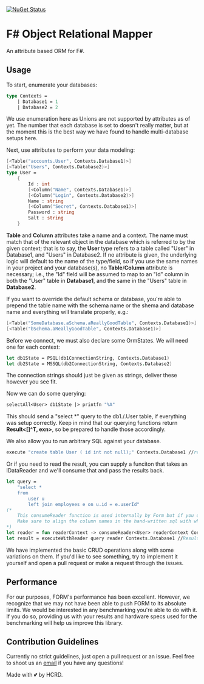 [![NuGet Status](https://img.shields.io/nuget/v/Form.svg?style=flat)](https://www.nuget.org/packages/Form/)

# F# Object Relational Mapper

An attribute based ORM for F#.

## Usage
    
To start, enumerate your databases:

```fsharp
type Contexts = 
    | Database1 = 1
    | Database2 = 2
```

We use enumeration here as Unions are not supported by attributes as of yet. The number that each database is set to doesn't really matter,
but at the moment this is the best way we have found to handle multi-database setups here.


Next, use attributes to perform your data modeling:

```fsharp
[<Table("accounts.User", Contexts.Database1)>]
[<Table("Users", Contexts.Database2)>]
type User = 
    { 
        Id : int
        [<Column("Name", Contexts.Database1)>]
        [<Column("Login", Contexts.Database2)>]
        Name : string
        [<Column("Secret", Contexts.Database1)>]
        Password : string
        Salt : string
    }
```

**Table** and **Column** attributes take a name and a context. The name must match that of the relevant object in the database which is referred to by the given context; that is to say, the **User** type refers to a table called "User" in Database1, and "Users" in Database2. If no attribute is given, the underlying logic will default to the name of the type/field, so if you use the same names in your project and your database(s), no **Table**/**Column** attribute is necessary; i.e., the "Id" field will be assumed to map to an "Id" column in both the "User" table in **Database1**, and the same in the "Users" table in **Database2**.

If you want to override the default schema or database, you're able to prepend the table name with the schema name or the shema and database name and everything will translate properly, e.g.:
```fsharp
[<Table("SomeDatabase.aSchema.aReallyGoodTable", Contexts.Database1)>] 
[<Table("bSchema.aReallyGoodTable", Contexts.Database1)>]
```

Before we connect, we must also declare some OrmStates. We will need one for each context:

```fsharp
let db1State = PSQL(db1ConnectionString, Contexts.Database1)
let db2State = MSSQL(db2ConnectionString, Contexts.Database2)
```

The connection strings should just be given as strings, deliver these however you see fit. 

Now we can do some querying:

```fsharp
selectAll<User> db1State |> printfn "%A"
```

This should send a "select *" query to the db1./.User table, if everything was setup correctly. Keep in mind that our querying functions return **Result<[]^T, exn>**, so be prepared to handle those accordingly.

We also allow you to run arbitrary SQL against your database.

```fsharp 
execute "create table User ( id int not null);" Contexts.Database1 //returns Result<int, exn>
```

Or if you need to read the result, you can supply a funciton that takes an IDataReader and we'll consume that and pass the results back.

```fsharp
let query = 
    "select * 
    from 
        user u 
        left join employees e on u.id = e.userId"
(*
    This consumeReader function is used internally by Form but if you don't want to implement your own reader, you can use it.
    Make sure to align the column names in the hand-written sql with what's returned by mapping< ^T >.
*)
let reader = fun readerContext -> consumeReader<User> readerContext Contexts.Database1 
let result = executeWithReader query reader Contexts.Database1 //Result<User seq, exn>
```

We have implemented the basic CRUD operations along with some variations on them. If you'd like to see something, try to implement it yourself and open a pull request or make a request through the issues. 

## Performance

For our purposes, FORM's performance has been excellent. However, we recognize that we may not have been able to push FORM to its absolute limits. We would be interested in any benchmarking you're able to do with it. If you do so, providing us with your results and hardware specs used for the benchmarking will help us improve this library.


## Contribution Guidelines

Currently no strict guidelines, just open a pull request or an issue. Feel free to shoot us an [email](mailto:contributions@hcrd.com) if you have any questions!


Made with 💕 by HCRD.